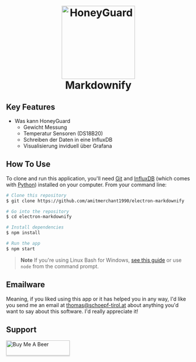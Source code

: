 
<h1 align="center">
  <br>
  <a href="http://honeyguard.schoepf-tirol.at"><img src="https://honeyguard.schoepf-tirol.at/img/Logo.png" alt="HoneyGuard" width="200"></a>
  <br>
  Markdownify
  <br>
</h1>

## Key Features

* Was kann HoneyGuard
  - Gewicht Messung
  - Temperatur Sensoren (DS18B20)
  - Schreiben der Daten in eine InfluxDB
  - Visualisierung inviduell über Grafana
  
  

## How To Use

To clone and run this application, you'll need [Git](https://git-scm.com) and [InfluxDB](https://nodejs.org/en/download/) (which comes with [Python](http://npmjs.com)) installed on your computer. From your command line:

```bash
# Clone this repository
$ git clone https://github.com/amitmerchant1990/electron-markdownify

# Go into the repository
$ cd electron-markdownify

# Install dependencies
$ npm install

# Run the app
$ npm start
```

> **Note**
> If you're using Linux Bash for Windows, [see this guide](https://www.howtogeek.com/261575/how-to-run-graphical-linux-desktop-applications-from-windows-10s-bash-shell/) or use `node` from the command prompt.



## Emailware

Meaning, if you liked using this app or it has helped you in any way, I'd like you send me an email at <thomas@schoepf-tirol.at> about anything you'd want to say about this software. I'd really appreciate it!


## Support

<a href="https://bmc.link/thomas.austria" target="_blank"><img src="https://www.buymeacoffee.com/assets/img/custom_images/purple_img.png" alt="Buy Me A Beer" style="height: 41px !important;width: 174px !important;box-shadow: 0px 3px 2px 0px rgba(190, 190, 190, 0.5) !important;-webkit-box-shadow: 0px 3px 2px 0px rgba(190, 190, 190, 0.5) !important;" ></a>



